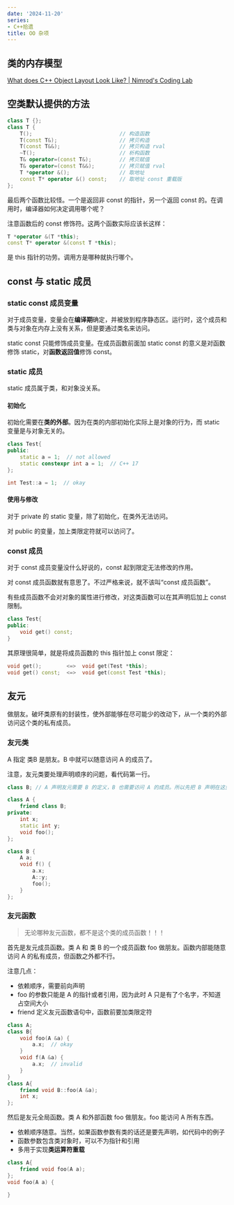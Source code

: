 ```yaml
---
date: '2024-11-20'
series:
- C++拾遗
title: OO 杂项
---
```


## 类的内存模型

[What does C++ Object Layout Look Like? | Nimrod's Coding Lab](https://nimrod.blog/posts/what-does-cpp-object-layout-look-like/)

## 空类默认提供的方法

```cpp
class T {};  
class T {  
	T();                            // 构造函数
	T(const T&);                    // 拷贝构造
	T(const T&&);                   // 拷贝构造 rval
	~T();                           // 析构函数
	T& operator=(const T&);         // 拷贝赋值
	T& operator=(const T&&);        // 拷贝赋值 rval
	T *operator &();                // 取地址
	const T* operator &() const;    // 取地址 const 重载版
};
```

最后两个函数比较怪。一个是返回非 const 的指针，另一个返回 const 的。在调用时，编译器如何决定调用哪个呢？

注意函数后的 const 修饰符。这两个函数实际应该长这样：

```cpp
T *operator &(T *this);
const T* operator &(const T *this);
```

是 this 指针的功劳。调用方是哪种就执行哪个。

## const 与 static 成员

### static const 成员变量

对于成员变量，变量会在**编译期**确定，并被放到程序静态区。运行时，这个成员和类与对象在内存上没有关系，但是要通过类名来访问。

static const 只能修饰成员变量。在成员函数前面加 static const 的意义是对函数修饰 static，对**函数返回值**修饰 const。

### static 成员

static 成员属于类，和对象没关系。

#### 初始化

初始化需要在**类的外部**。因为在类的内部初始化实际上是对象的行为，而 static 变量是与对象无关的。

```cpp
class Test{
public:
	static a = 1;  // not allowed
	static constexpr int a = 1;  // C++ 17
};

int Test::a = 1;  // okay
```

#### 使用与修改

对于 private 的 static 变量，除了初始化，在类外无法访问。

对 public 的变量，加上类限定符就可以访问了。

### const 成员

对于 const 成员变量没什么好说的，const 起到限定无法修改的作用。

对 const 成员函数就有意思了。不过严格来说，就不该叫“const 成员函数”。

有些成员函数不会对对象的属性进行修改，对这类函数可以在其声明后加上 const 限制。

```cpp
class Test{
public:
	void get() const;
}
```

其原理很简单，就是将成员函数的 this 指针加上 const 限定：

```cpp
void get();        <=>  void get(Test *this); 
void get() const;  <=>  void get(const Test *this);
```

## 友元

做朋友。破坏类原有的封装性，使外部能够在尽可能少的改动下，从一个类的外部访问这个类的私有成员。

### 友元类

A 指定 类B 是朋友。B 中就可以随意访问 A 的成员了。

注意，友元类要处理声明顺序的问题，看代码第一行。

```cpp
class B; // A 声明友元需要 B 的定义，B 也需要访问 A 的成员。所以先把 B 声明在这里，方便 A 使用。

class A {
	friend class B;
private:
	int x;
	static int y;
	void foo();
};

class B {
	A a;
	void f() {
		a.x;
		A::y;
		foo();
	}
};
```

### 友元函数

> 无论哪种友元函数，都不是这个类的成员函数！！！

首先是友元成员函数。类 A 和 类 B 的一个成员函数 foo 做朋友。函数内部能随意访问 A 的私有成员，但函数之外都不行。

注意几点：
- 依赖顺序，需要前向声明
- foo 的参数只能是 A 的指针或者引用，因为此时 A 只是有了个名字，不知道占空间大小
- friend 定义友元函数语句中，函数前要加类限定符

```cpp
class A;
class B{
	void foo(A &a) {
		a.x;  // okay
	}
	void f(A &a) {
		a.x;  // invalid
	}
}
class A{
	friend void B::foo(A &a);
	int x;
};

```

然后是友元全局函数。类 A 和外部函数 foo 做朋友。foo 能访问 A 所有东西。
- 依赖顺序随意。当然，如果函数参数有类的话还是要先声明，如代码中的例子
- 函数参数包含类对象时，可以不为指针和引用
- 多用于实现**类运算符重载**

```cpp
class A{
	friend void foo(A a);
};
void foo(A a) {

}
```